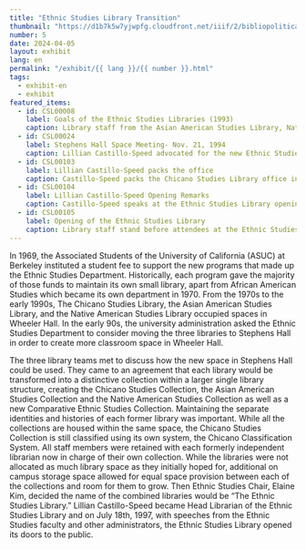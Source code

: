 ```yaml
---
title: "Ethnic Studies Library Transition"
thumbnail: "https://d1b7k5w7yjwpfg.cloudfront.net/iiif/2/bibliopolitica_CSL00105_CSL00105_001/full/800,/0/default.jpg"
number: 5
date: 2024-04-05
layout: exhibit
lang: en
permalink: "/exhibit/{{ lang }}/{{ number }}.html"
tags: 
  - exhibit-en
  - exhibit
featured_items:
  - id: CSL00008
    label: Goals of the Ethnic Studies Libraries (1993)
    caption: Library staff from the Asian American Studies Library, Native American Studies Library, and Chicano Studies Library stated their combined missions and goals and presented them to the faculty of the Ethnic Studies Department. 
  - id: CSL00024
    label: Stephens Hall Space Meeting- Nov. 21, 1994
    caption: Lillian Castillo-Speed advocated for the new Ethnic Studies Library to have sufficient space for its operations, staff and collections. 
  - id: CSL00103
    label: Lillian Castillo-Speed packs the office
    caption: Castillo-Speed packs the Chicano Studies Library office in preparation to move to the new space in Stephens Hall. 
  - id: CSL00104
    label: Lillian Castillo-Speed Opening Remarks
    caption: Castillo-Speed speaks at the Ethnic Studies Library opening celebration.
  - id: CSL00105
    label: Opening of the Ethnic Studies Library
    caption: Library staff stand before attendees at the Ethnic Studies Library opening celebration on July 18, 1997
---
```

In 1969, the Associated Students of the University of California (ASUC) at Berkeley instituted a student fee to support the new programs that made up the Ethnic Studies Department.  Historically, each program gave the majority of those funds to maintain its own small library, apart from African American Studies which became its own department in 1970. From the 1970s to the early 1990s, The Chicano Studies Library, the Asian American Studies Library, and the Native American Studies Library occupied spaces in Wheeler Hall. In the early 90s, the university administration asked the Ethnic Studies Department to consider moving the three libraries to Stephens Hall in order to create more classroom space in Wheeler Hall.

The three library teams met to discuss how the new space in Stephens Hall could be used. They came to an agreement that each library would be transformed into a distinctive collection within a larger single library structure, creating the Chicano Studies Collection, the Asian American Studies Collection and the Native American Studies Collection as well as a new Comparative Ethnic Studies Collection. Maintaining the separate identities and histories of each former library was important. While all the collections are housed within the same space, the Chicano Studies Collection is still classified using its own system, the Chicano Classification System.  All staff members were retained with each formerly independent librarian now in charge of their own collection.  While the libraries were not allocated as much library space as they initially hoped for, additional on campus storage space allowed for equal space provision between each of the collections and room for them to grow. Then Ethnic Studies Chair, Elaine Kim, decided the name of the combined libraries would be “The Ethnic Studies Library.” Lillian Castillo-Speed became Head Librarian of the Ethnic Studies Library and on July 18th, 1997, with speeches from the Ethnic Studies faculty and other administrators, the Ethnic Studies Library opened its doors to the public. 
